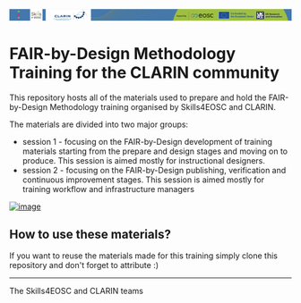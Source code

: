 ![](./resources/attachments/header.png)

# FAIR-by-Design Methodology Training for the CLARIN community

This repository hosts all of the materials used to prepare and hold the FAIR-by-Design Methodology training organised by Skills4EOSC and CLARIN.

The materials are divided into two major groups:
- session 1 - focusing on the FAIR-by-Design development of training materials starting from the prepare and design stages and moving on to produce. This session is aimed mostly for instructional designers.
- session 2 - focusing on the FAIR-by-Design publishing, verification and continuous improvement stages. This session is aimed mostly for training workflow and infrastructure managers

[![image](https://github.com/FAIR-by-Design-Methodology/IDCC24workshop/assets/58505801/d3df9e94-b204-4d9b-ad52-677996e3e8c0)](https://doi.org/10.5281/zenodo.10676532)


## How to use these materials?

If you want to reuse the materials made for this training simply clone this repository and don't forget to attribute :)

---

The Skills4EOSC and CLARIN teams
